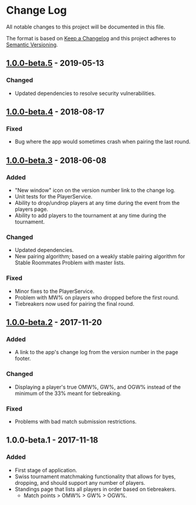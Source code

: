 # Change Log
All notable changes to this project will be documented in this file.

The format is based on [Keep a Changelog](http://keepachangelog.com/) 
and this project adheres to [Semantic Versioning](http://semver.org/).

## [1.0.0-beta.5] - 2019-05-13
### Changed
- Updated dependencies to resolve security vulnerabilities.

## [1.0.0-beta.4] - 2018-08-17
### Fixed
- Bug where the app would sometimes crash when pairing the last round.

## [1.0.0-beta.3] - 2018-06-08
### Added
- "New window" icon on the version number link to the change log.
- Unit tests for the PlayerService.
- Ability to drop/undrop players at any time during the event from the players page.
- Ability to add players to the tournament at any time during the tournament.

### Changed
- Updated dependencies.
- New pairing algorithm; based on a weakly stable pairing algorithm for Stable Roommates Problem with master lists.

### Fixed
- Minor fixes to the PlayerService.
- Problem with MW% on players who dropped before the first round.
- Tiebreakers now used for pairing the final round.

## [1.0.0-beta.2] - 2017-11-20
### Added
- A link to the app's change log from the version number in the page footer.

### Changed
- Displaying a player's true OMW%, GW%, and OGW% instead of the minimum of the 33% meant for tiebreaking.

### Fixed
- Problems with bad match submission restrictions.

## 1.0.0-beta.1 - 2017-11-18
### Added
- First stage of application.
- Swiss tournament matchmaking functionality that allows for byes, dropping, and should support any number of players.
- Standings page that lists all players in order based on tiebreakers.
  - Match points > OMW% > GW% > OGW%.

[Unreleased]: https://github.com/sten626/mirror-match/compare/1.0.0-beta.5...HEAD
[1.0.0-beta.5]: https://github.com/sten626/mirror-match/compare/1.0.0-beta.4...1.0.0-beta.5
[1.0.0-beta.4]: https://github.com/sten626/mirror-match/compare/1.0.0-beta.3...1.0.0-beta.4
[1.0.0-beta.3]: https://github.com/sten626/mirror-match/compare/1.0.0-beta.2...1.0.0-beta.3
[1.0.0-beta.2]: https://github.com/sten626/mirror-match/compare/1.0.0-beta.1...1.0.0-beta.2
